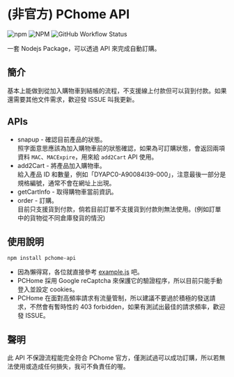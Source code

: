 # (非官方) PChome API

![npm](https://img.shields.io/npm/v/pchome-api)
![NPM](https://img.shields.io/npm/l/pchome-api)
![GitHub Workflow Status](https://img.shields.io/github/workflow/status/ALiangLiang/pchome-api/Node.js-CI)

一套 Nodejs Package，可以透過 API 來完成自動訂購。

## 簡介

基本上能做到從加入購物車到結帳的流程，不支援線上付款但可以貨到付款。如果還需要其他文件需求，歡迎發 ISSUE 叫我更新。

## APIs

- snapup - 確認目前產品的狀態。  
      照字面意思應該為加入購物車前的狀態確認，如果為可訂購狀態，會返回兩項資料 `MAC`、`MACExpire`，用來給 `add2Cart` API 使用。
- add2Cart - 將產品加入購物車。  
      給入產品 ID 和數量，例如「DYAPC0-A90084I39-000」，注意最後一部分是規格編號，通常不會在網址上出現。
- getCartInfo - 取得購物車當前資訊。
- order - 訂購。  
      目前只支援貨到付款，倘若目前訂單不支援貨到付款則無法使用。(例如訂單中的貨物從不同倉庫發貨的情況)

## 使用說明

```shell
npm install pchome-api
```

- 因為懶得寫，各位就直接參考 [example.js](example.js) 吧。
- PCHome 採用 Google reCaptcha 來保護它的驗證程序，所以目前只能手動登入並設定 cookies。
- PCHome 在面對高頻率請求有流量管制，所以建議不要過於積極的發送請求，不然會有暫時性的 403 forbidden，如果有測試出最佳的請求頻率，歡迎發 ISSUE。

## 聲明

此 API 不保證流程能完全符合 PChome 官方，僅測試過可以成功訂購，所以若無法使用或造成任何損失，我可不負責任的喔。
